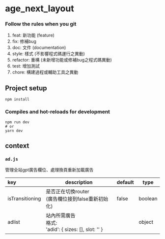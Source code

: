 # age_next_layout
 
 ### Follow the rules when you git
  1. feat: 新功能 (feature)
  2. fix: 修補bug
  3. doc: 文件 (documentation)
  4. style: 樣式 (不影響程式碼運行之異動)
  5. refactor: 重構 (未新增功能或修補bug之程式碼異動)
  6. test: 增加測試
  7. chore: 構建過程或輔助工具之異動


## Project setup
```
npm install
```

### Compiles and hot-reloads for development
```
npm run dev
# or
yarn dev
```

## context

### `ad.js`

管理全站gpt廣告欄位、處理換頁重新加載廣告

|key|description|default|type|
|:---|---|---|---|
|isTransitioning|是否正在切換router<br>(廣告欄位接到false重新初始化)|false|boolean|
|adlist|站內所需廣告<br>格式:<br>'adid': { sizes: [], slot: '' }| |object|
